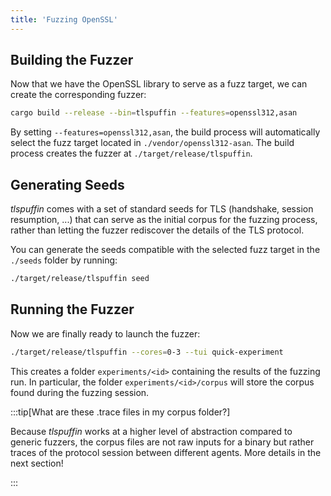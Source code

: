```yaml
---
title: 'Fuzzing OpenSSL'
---
```


## Building the Fuzzer

Now that we have the OpenSSL library to serve as a fuzz target, we can create the corresponding fuzzer:
```sh
cargo build --release --bin=tlspuffin --features=openssl312,asan
```

By setting `--features=openssl312,asan`, the build process will automatically select the fuzz target located in `./vendor/openssl312-asan`.
The build process creates the fuzzer at `./target/release/tlspuffin`.

## Generating Seeds

*tlspuffin* comes with a set of standard seeds for TLS (handshake, session resumption, ...) that can serve as the initial corpus for the fuzzing process, rather than letting the fuzzer rediscover the details of the TLS protocol.

You can generate the seeds compatible with the selected fuzz target in the `./seeds` folder by running:
```sh
./target/release/tlspuffin seed
```

## Running the Fuzzer

Now we are finally ready to launch the fuzzer:
```sh
./target/release/tlspuffin --cores=0-3 --tui quick-experiment
```

This creates a folder `experiments/<id>` containing the results of the fuzzing run.
In particular, the folder `experiments/<id>/corpus` will store the corpus found during the fuzzing session.

:::tip[What are these .trace files in my corpus folder?]

Because *tlspuffin* works at a higher level of abstraction compared to generic fuzzers, the corpus files are not raw inputs for a binary but rather traces of the protocol session between different agents. More details in the next section!

:::
